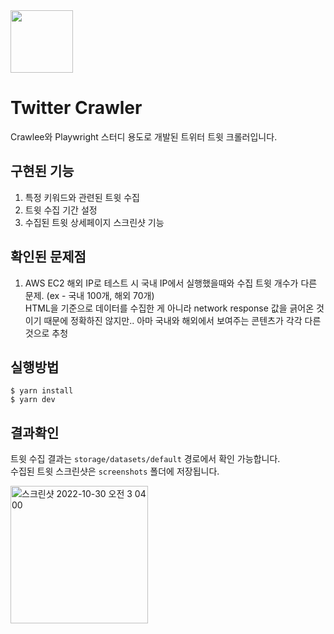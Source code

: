 <img width="100" height="100" src="https://user-images.githubusercontent.com/47561303/198845208-3d828238-4a05-44ae-8a73-06070974568f.png" />

# Twitter Crawler
Crawlee와 Playwright 스터디 용도로 개발된 트위터 트윗 크롤러입니다.    


## 구현된 기능
1. 특정 키워드와 관련된 트윗 수집
2. 트윗 수집 기간 설정
3. 수집된 트윗 상세페이지 스크린샷 기능 


## 확인된 문제점
1. AWS EC2 해외 IP로 테스트 시 국내 IP에서 실행했을때와 수집 트윗 개수가 다른 문제. (ex - 국내 100개, 해외 70개)  
HTML을 기준으로 데이터를 수집한 게 아니라 network response 값을 긁어온 것이기 때문에 정확하진 않지만.. 아마 국내와 해외에서 보여주는 콘텐츠가 각각 다른 것으로 추청


## 실행방법
```
$ yarn install
$ yarn dev
```

## 결과확인
트윗 수집 결과는 `storage/datasets/default` 경로에서 확인 가능합니다.    
수집된 트윗 스크린샷은 `screenshots` 폴더에 저장됩니다.

<img width="220" alt="스크린샷 2022-10-30 오전 3 04 00" src="https://user-images.githubusercontent.com/47561303/198846470-64765fbd-9481-45c1-a2db-3d1f478f9aad.png">
